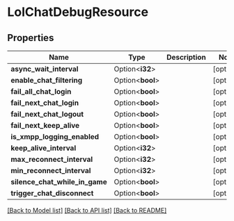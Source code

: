 # LolChatDebugResource

## Properties

Name | Type | Description | Notes
------------ | ------------- | ------------- | -------------
**async_wait_interval** | Option<**i32**> |  | [optional]
**enable_chat_filtering** | Option<**bool**> |  | [optional]
**fail_all_chat_login** | Option<**bool**> |  | [optional]
**fail_next_chat_login** | Option<**bool**> |  | [optional]
**fail_next_chat_logout** | Option<**bool**> |  | [optional]
**fail_next_keep_alive** | Option<**bool**> |  | [optional]
**is_xmpp_logging_enabled** | Option<**bool**> |  | [optional]
**keep_alive_interval** | Option<**i32**> |  | [optional]
**max_reconnect_interval** | Option<**i32**> |  | [optional]
**min_reconnect_interval** | Option<**i32**> |  | [optional]
**silence_chat_while_in_game** | Option<**bool**> |  | [optional]
**trigger_chat_disconnect** | Option<**bool**> |  | [optional]

[[Back to Model list]](../README.md#documentation-for-models) [[Back to API list]](../README.md#documentation-for-api-endpoints) [[Back to README]](../README.md)


